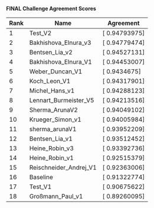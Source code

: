 **FINAL Challenge Agreement Scores**



|Rank|Name|Agreement|
|----|-----|---|
|1|Test_V2|[ 0.94793975]|
|2|Bakhishova_Elnura_v3|[ 0.94779474]|
|3|Bentsen_Lia_v2|[ 0.94527131]|
|4|Bakhishova_Elnura_V1|[ 0.94453007]|
|5|Weber_Duncan_V1|[ 0.9434675]|
|6|Koch_Leon_V1|[ 0.94317901]|
|7|Michel_Hans_v1|[ 0.94288123]|
|8|Lennart_Burmeister_V5|[ 0.94213516]|
|9|Sherma_ArunaV2|[ 0.94049102]|
|10|Krueger_Simon_v1|[ 0.94005984]|
|11|sherma_arunaV1|[ 0.93952209]|
|12|Bentsen_Lia_v1|[ 0.93512452]|
|13|Heine_Robin_v3|[ 0.93392736]|
|14|Heine_Robin_v1|[ 0.92515379]|
|15|Reischneider_Andrej_V1|[ 0.92363006]|
|16|Baseline|[ 0.91322774]|
|17|Test_V1|[ 0.90675622]|
|18|Großmann_Paul_v1|[ 0.89260095]|
